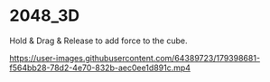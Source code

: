 # 2048_3D

Hold & Drag & Release to add force to the cube.



https://user-images.githubusercontent.com/64389723/179398681-f564bb28-78d2-4e70-832b-aec0ee1d891c.mp4





